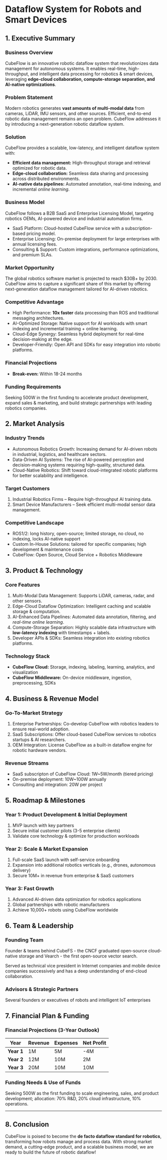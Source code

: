 # Dataflow System for Robots and Smart Devices

## **1. Executive Summary**

### **Business Overview**

CubeFlow is an innovative robotic dataflow system that revolutionizes data management for autonomous systems. 
It enables real-time, high-throughput, and intelligent data processing for robotics & smart devices, leveraging **edge-cloud collaboration, compute-storage separation, and AI-native optimizations**.

### **Problem Statement**

Modern robotics generates **vast amounts of multi-modal data** from cameras, LiDAR, IMU sensors, and other sources. 
Efficient, end-to-end robotic data management remains an open problem. 
CubeFlow addresses it by introducing a next-generation robotic dataflow system.

### **Solution**

CubeFlow provides a scalable, low-latency, and intelligent dataflow system with:

- **Efficient data management:** High-throughput storage and retrieval optimized for robotic data.
- **Edge-cloud collaboration:** Seamless data sharing and processing across distributed environments.
- **AI-native data pipelines:** Automated annotation, real-time indexing, and incremental *_online learning_*.

### **Business Model**

CubeFlow follows a B2B SaaS and Enterprise Licensing Model, targeting robotics OEMs, AI-powered device and industrial automation firms.

- SaaS Platform: Cloud-hosted CubeFlow service with a subscription-based pricing model.
- Enterprise Licensing: On-premise deployment for large enterprises with annual licensing fees.
- Consulting & Support: Custom integrations, performance optimizations, and premium SLAs.

### **Market Opportunity**

The global robotics software market is projected to reach \$30B+ by 2030. 
CubeFlow aims to capture a significant share of this market by offering next-generation dataflow management tailored for AI-driven robotics.

### **Competitive Advantage**

- High Performance: **10x faster** data processing than ROS and traditional messaging architectures.
- AI-Optimized Storage: Native support for AI workloads with smart indexing and incremental training + online learning.
- Cloud-Edge Synergy: Seamless hybrid deployment for real-time decision-making at the edge.
- Developer-Friendly: Open API and SDKs for easy integration into robotic platforms.

### **Financial Projections**

- **Break-even:** Within 18-24 months

### **Funding Requirements**

Seeking 500W in the first funding to accelerate product development, expand sales & marketing, and build strategic partnerships with leading robotics companies.

## **2. Market Analysis**

### **Industry Trends**

- Autonomous Robotics Growth: Increasing demand for AI-driven robots in industrial, logistics, and healthcare sectors.
- Data-Driven AI Systems: The rise of AI-powered perception and decision-making systems requiring high-quality, structured data.
- Cloud-Native Robotics: Shift toward cloud-integrated robotic platforms for better scalability and intelligence.

### **Target Customers**

1. Industrial Robotics Firms  – Require high-throughput AI training data.
2. Smart Device Manufacturers – Seek efficient multi-modal sensor data management.

### **Competitive Landscape**

* ROS1/2: long history, open-source; limited storage, no cloud, no indexing, locks AI-native support
* Custom In-House Solutions: tailored for specific companies; high development & maintenance costs
* CubeFlow: Open Source, Cloud Service + Robotics Middleware


## **3. Product & Technology**

### **Core Features**

1. Multi-Modal Data Management: Supports LiDAR, cameras, radar, and other sensors.
2. Edge-Cloud Dataflow Optimization: Intelligent caching and scalable storage & computation. 
3. AI-Enhanced Data Pipelines: Automated data annotation, filtering, and _real-time online learning_.
4. Compute-Storage Separation: Highly scalable data infrastructure with **low-latency indexing** with timestamps + labels.
5. Developer APIs & SDKs: Seamless integration into existing robotics platforms.

### **Technology Stack**

- **CubeFlow Cloud:** Storage, indexing, labeling, learning, analytics, and visualization
- **CubeFlow Middleware:** On-device middleware, ingestion, preprocessing, SDKs

## **4. Business & Revenue Model**

### **Go-To-Market Strategy**

1. Enterprise Partnerships: Co-develop CubeFlow with robotics leaders to ensure real-world adoption.
2. SaaS Subscriptions: Offer cloud-based CubeFlow services to robotics startups & AI researchers.
3. OEM Integration: License CubeFlow as a built-in dataflow engine for robotic hardware vendors.

### **Revenue Streams**

* SaaS subscripton of CubeFlow Cloud: 1W~5W/month (tiered pricing)
* On-premise deployment: 10W~100W annually
* Consulting and integration: 20W per project


## **5. Roadmap & Milestones**

### **Year 1: Product Development & Initial Deployment**

1. MVP launch with key partners
2. Secure initial customer pilots (3-5 enterprise clients)
3. Validate core technology & optimize for production workloads

### **Year 2: Scale & Market Expansion**

1. Full-scale SaaS launch with self-service onboarding
2. Expansion into additional robotics verticals (e.g., drones, autonomous delivery)
3. Secure 10M+ in revenue from enterprise & SaaS customers

### **Year 3: Fast Growth**

1. Advanced AI-driven data optimization for robotics applications
2. Global partnerships with robotic manufacturers
3. Achieve 10,000+ robots using CubeFlow worldwide

## **6. Team & Leadership**

### **Founding Team**

Founder & teams behind CubeFS - the CNCF graduated open-source cloud-native storage and Vearch - the first open-source vector search. 

Served as technical vice president in Internet companies and mobile device companies successively and has a deep understanding of end-cloud collaboration.

### **Advisors & Strategic Partners**

Several founders or executives of robots and intelligent IoT enterprises

## **7. Financial Plan & Funding**

### **Financial Projections (3-Year Outlook)**

| Year       | Revenue | Expenses | Net Profit |
| ---------- | ------- | -------- | ---------- |
| **Year 1** | 1M    | 5M     | -4M      |
| **Year 2** | 12M   | 10M    | 2M       |
| **Year 3** | 20M   | 10M    | 10M       |

### **Funding Needs & Use of Funds**

Seeking 500W as the first funding to scale engineering, sales, and product development; allocation: 70% R&D, 20% cloud infrastructure, 10% operations.

---

## **8. Conclusion**

CubeFlow is poised to become the **de facto dataflow standard for robotics**, transforming how robots manage and process data. 
With strong market demand, a cutting-edge product, and a scalable business model, we are ready to build the future of robotic dataflow! 
